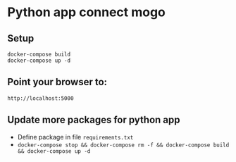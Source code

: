 # Python app connect mogo

## Setup
```
docker-compose build
docker-compose up -d
```

## Point your browser to: 
```http://localhost:5000```

## Update more packages for python app
* Define package in file `requirements.txt`
* `docker-compose stop && docker-compose rm -f && docker-compose build && docker-compose up -d`
